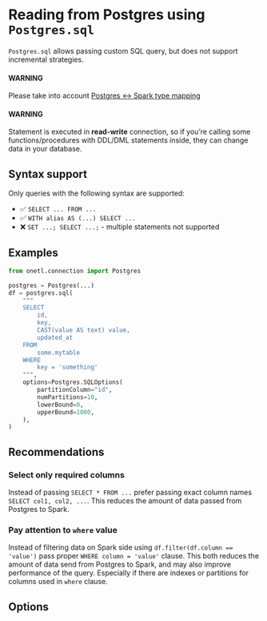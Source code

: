 <a id="postgres-sql"></a>

# Reading from Postgres using `Postgres.sql`

`Postgres.sql` allows passing custom SQL query, but does not support incremental strategies.

#### WARNING
Please take into account [Postgres <-> Spark type mapping](types.md#postgres-types)

#### WARNING
Statement is executed in **read-write** connection, so if you’re calling some functions/procedures with DDL/DML statements inside,
they can change data in your database.

## Syntax support

Only queries with the following syntax are supported:

* ✅︎ `SELECT ... FROM ...`
* ✅︎ `WITH alias AS (...) SELECT ...`
* ❌ `SET ...; SELECT ...;` - multiple statements not supported

## Examples

```python
from onetl.connection import Postgres

postgres = Postgres(...)
df = postgres.sql(
    """
    SELECT
        id,
        key,
        CAST(value AS text) value,
        updated_at
    FROM
        some.mytable
    WHERE
        key = 'something'
    """,
    options=Postgres.SQLOptions(
        partitionColumn="id",
        numPartitions=10,
        lowerBound=0,
        upperBound=1000,
    ),
)
```

## Recommendations

### Select only required columns

Instead of passing `SELECT * FROM ...` prefer passing exact column names `SELECT col1, col2, ...`.
This reduces the amount of data passed from Postgres to Spark.

### Pay attention to `where` value

Instead of filtering data on Spark side using `df.filter(df.column == 'value')` pass proper `WHERE column = 'value'` clause.
This both reduces the amount of data send from Postgres to Spark, and may also improve performance of the query.
Especially if there are indexes or partitions for columns used in `where` clause.

## Options
